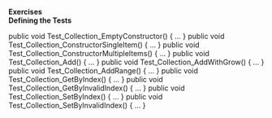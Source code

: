 **Exercises**  
**Defining the Tests**  

public void Test_Collection_EmptyConstructor() { … }
public void Test_Collection_ConstructorSingleItem() { … }
public void Test_Collection_ConstructorMultipleItems() { … }
public void Test_Collection_Add() { … }
public void Test_Collection_AddWithGrow() { … }
public void Test_Collection_AddRange() { … }
public void Test_Collection_GetByIndex() { … }
public void Test_Collection_GetByInvalidIndex() { … }
public void Test_Collection_SetByIndex() { … }
public void Test_Collection_SetByInvalidIndex() { … }
